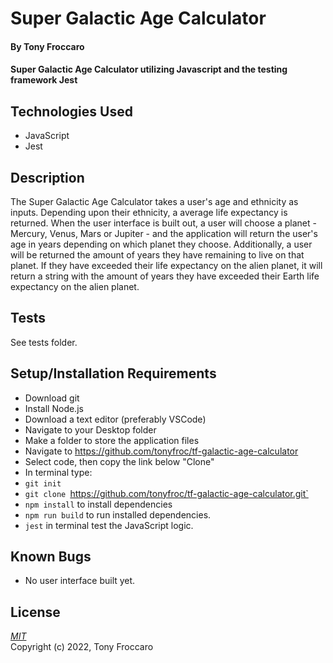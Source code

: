# Super Galactic Age Calculator

#### By Tony Froccaro

#### Super Galactic Age Calculator utilizing Javascript and the testing framework Jest

## Technologies Used

- JavaScript
- Jest

## Description

The Super Galactic Age Calculator takes a user's age and ethnicity as inputs. Depending upon their ethnicity, a average life expectancy is returned. When the user interface is built out, a user will choose a planet - Mercury, Venus, Mars or Jupiter - and the application will return the user's age in years depending on which planet they choose. Additionally, a user will be returned the amount of years they have remaining to live on that planet. If they have exceeded their life expectancy on the alien planet, it will return a string with the amount of years they have exceeded their Earth life expectancy on the alien planet. 

## Tests

See tests folder. 

## Setup/Installation Requirements

- Download git
- Install Node.js
- Download a text editor (preferably VSCode)
- Navigate to your Desktop folder
- Make a folder to store the application files
- Navigate to https://github.com/tonyfroc/tf-galactic-age-calculator
- Select code, then copy the link below "Clone"
- In terminal type:
- `git init`
- `git clone `https://github.com/tonyfroc/tf-galactic-age-calculator.git`
- `npm install` to install dependencies
- `npm run build` to run installed dependencies. 
- `jest` in terminal test the JavaScript logic. 

## Known Bugs

- No user interface built yet. 

## License

_[MIT](https://opensource.org/licenses/MIT)_  
Copyright (c) 2022, Tony Froccaro